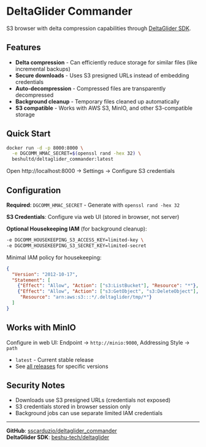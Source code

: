 # DeltaGlider Commander

S3 browser with delta compression capabilities through [DeltaGlider SDK](https://github.com/beshu-tech/deltaglider).

## Features

- **Delta compression** - Can efficiently reduce storage for similar files (like incremental backups)
- **Secure downloads** - Uses S3 presigned URLs instead of embedding credentials
- **Auto-decompression** - Compressed files are transparently decompressed
- **Background cleanup** - Temporary files cleaned up automatically
- **S3 compatible** - Works with AWS S3, MinIO, and other S3-compatible storage

## Quick Start

```bash
docker run -d -p 8000:8000 \
  -e DGCOMM_HMAC_SECRET=$(openssl rand -hex 32) \
  beshultd/deltaglider_commander:latest
```

Open http://localhost:8000 → Settings → Configure S3 credentials

## Configuration

**Required**: `DGCOMM_HMAC_SECRET` - Generate with `openssl rand -hex 32`

**S3 Credentials**: Configure via web UI (stored in browser, not server)

**Optional Housekeeping IAM** (for background cleanup):
```bash
-e DGCOMM_HOUSEKEEPING_S3_ACCESS_KEY=limited-key \
-e DGCOMM_HOUSEKEEPING_S3_SECRET_KEY=limited-secret
```

Minimal IAM policy for housekeeping:
```json
{
  "Version": "2012-10-17",
  "Statement": [
    {"Effect": "Allow", "Action": ["s3:ListBucket"], "Resource": "*"},
    {"Effect": "Allow", "Action": ["s3:GetObject", "s3:DeleteObject"], 
     "Resource": "arn:aws:s3:::*/.deltaglider/tmp/*"}
  ]
}
```


## Works with MinIO

Configure in web UI: Endpoint → `http://minio:9000`, Addressing Style → `path`


- `latest` - Current stable release
- See [all releases](https://github.com/sscarduzio/dg_commander/releases) for specific versions

## Security Notes

- Downloads use S3 presigned URLs (credentials not exposed)
- S3 credentials stored in browser session only
- Background jobs can use separate limited IAM credentials

---

**GitHub**: [sscarduzio/deltaglider_commander](https://github.com/sscarduzio/deltaglider_commander)  
**DeltaGlider SDK**: [beshu-tech/deltaglider](https://github.com/beshu-tech/deltaglider)

